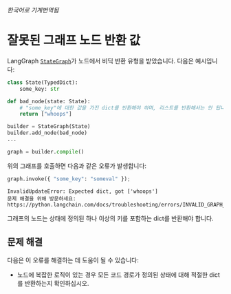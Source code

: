 _한국어로 기계번역됨_

# 잘못된 그래프 노드 반환 값

LangGraph [`StateGraph`](https://langchain-ai.github.io/langgraph/reference/graphs/#langgraph.graph.state.StateGraph)가 노드에서 비딕 반환 유형을 받았습니다. 다음은 예시입니다:

```python
class State(TypedDict):
    some_key: str

def bad_node(state: State):
    # "some_key"에 대한 값을 가진 dict를 반환해야 하며, 리스트를 반환해서는 안 됩니다.
    return ["whoops"]

builder = StateGraph(State)
builder.add_node(bad_node)
...

graph = builder.compile()
```

위의 그래프를 호출하면 다음과 같은 오류가 발생합니다:

```python
graph.invoke({ "some_key": "someval" });
```

```
InvalidUpdateError: Expected dict, got ['whoops']
문제 해결을 위해 방문하세요: https://python.langchain.com/docs/troubleshooting/errors/INVALID_GRAPH_NODE_RETURN_VALUE
```

그래프의 노드는 상태에 정의된 하나 이상의 키를 포함하는 dict를 반환해야 합니다.

## 문제 해결

다음은 이 오류를 해결하는 데 도움이 될 수 있습니다:

- 노드에 복잡한 로직이 있는 경우 모든 코드 경로가 정의된 상태에 대해 적절한 dict를 반환하는지 확인하십시오.